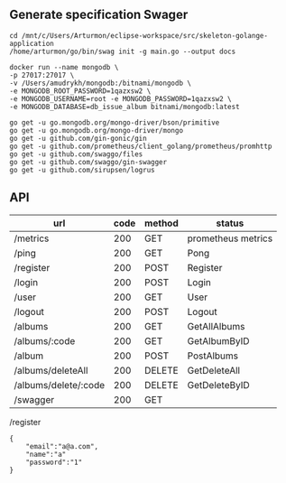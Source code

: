 ## Generate specification Swager
```
cd /mnt/c/Users/Arturmon/eclipse-workspace/src/skeleton-golange-application
/home/arturmon/go/bin/swag init -g main.go --output docs
```
```
docker run --name mongodb \
-p 27017:27017 \
-v /Users/amudrykh/mongodb:/bitnami/mongodb \
-e MONGODB_ROOT_PASSWORD=1qazxsw2 \
-e MONGODB_USERNAME=root -e MONGODB_PASSWORD=1qazxsw2 \
-e MONGODB_DATABASE=db_issue_album bitnami/mongodb:latest
```

```
go get -u go.mongodb.org/mongo-driver/bson/primitive
go get -u go.mongodb.org/mongo-driver/mongo
go get -u github.com/gin-gonic/gin
go get -u github.com/prometheus/client_golang/prometheus/promhttp
go get -u github.com/swaggo/files
go get -u github.com/swaggo/gin-swagger
go get -u github.com/sirupsen/logrus
```
## API

| url                  | code | method | status             |
|----------------------|------|--------|--------------------|
| /metrics             | 200  | GET    | prometheus metrics |
| /ping                | 200  | GET    | Pong               |
| /register            | 200  | POST   | Register           |
| /login               | 200  | POST   | Login              |
| /user                | 200  | GET    | User               |
| /logout              | 200  | POST   | Logout             |
| /albums              | 200  | GET    | GetAllAlbums       |
| /albums/:code        | 200  | GET    | GetAlbumByID       |
| /album               | 200  | POST   | PostAlbums         |
| /albums/deleteAll    | 200  | DELETE | GetDeleteAll       |
| /albums/delete/:code | 200  | DELETE | GetDeleteByID      |
| /swagger             | 200  | GET    |                    |

/register  
```
{
    "email":"a@a.com",
    "name":"a"
    "password":"1"
}
```